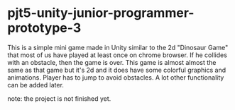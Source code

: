 # pjt5-unity-junior-programmer-prototype-3

This is a simple mini game made in Unity similar to the 2d "Dinosaur Game" that most of us have played at least once on chrome browser. If he collides with an obstacle, then the game is over. This game is almost almost the same as that game but it's 2d and it does have some colorful graphics and animations. Player has to jump to avoid obstacles. A lot other functionality can be added later.

note: the project is not finished yet.
